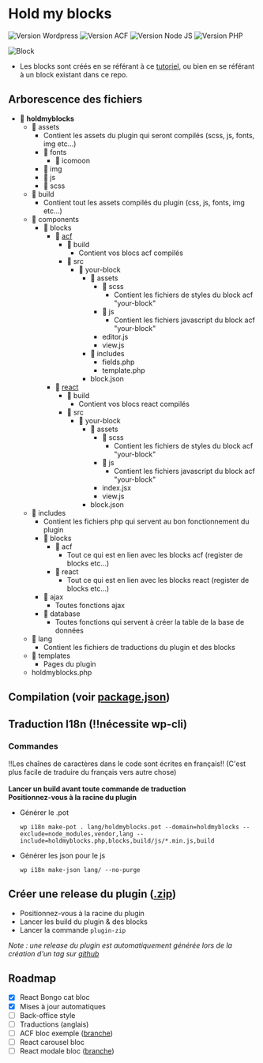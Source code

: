 # Hold my blocks

![Version Wordpress](https://img.shields.io/badge/wordpress-%3E%3D%206.2-blue)
![Version ACF](https://img.shields.io/badge/acf-%3E%3D%206.2.1-cyan)
![Version Node JS](https://img.shields.io/badge/node-%3E%3D%2018-brightgreen)
![Version PHP](https://img.shields.io/badge/php-%5E8.0-blue)

![Block](https://media.giphy.com/media/l0JMrPWRQkTeg3jjO/giphy.gif)

- Les blocks sont créés en se référant à ce [tutoriel](https://developer.wordpress.org/block-editor/getting-started/create-block/), ou bien en se référant à un block existant dans ce repo.

## Arborescence des fichiers

- 📂 **holdmyblocks**
  - 📂 assets
    - Contient les assets du plugin qui seront compilés (scss, js, fonts, img etc...)
    - 📂 fonts
      - 📂 icomoon
    - 📂 img
    - 📂 js
    - 📂 scss
  - 📂 build
    - Contient tout les assets compilés du plugin (css, js, fonts, img etc...)
  - 📂 components
    - 📂 blocks
      - 📂 [acf](./components/blocks/acf/README.md)
        - 📂 build
          - Contient vos blocs acf compilés
        - 📂 src
          - 📂 your-block
            - 📂 assets
              - 📂 scss
                - Contient les fichiers de styles du block acf "your-block"
              - 📂 js
                - Contient les fichiers javascript du block acf "your-block"
              - editor.js
              - view.js
            - 📂 includes
              - fields.php
              - template.php
            - block.json
      - 📂 [react](./components/blocks/react/README.md)
        - 📂 build
          - Contient vos blocs react compilés
        - 📂 src
          - 📂 your-block
            - 📂 assets
              - 📂 scss
                - Contient les fichiers de styles du block acf "your-block"
              - 📂 js
                - Contient les fichiers javascript du block acf "your-block"
              - index.jsx
              - view.js
            - block.json
  - 📂 includes
    - Contient les fichiers php qui servent au bon fonctionnement du plugin
    - 📂 blocks
      - 📂 acf
        - Tout ce qui est en lien avec les blocks acf (register de blocks etc...)
      - 📂 react
        - Tout ce qui est en lien avec les blocks react (register de blocks etc...)
    - 📂 ajax
      - Toutes fonctions ajax
    - 📂 database
      - Toutes fonctions qui servent à créer la table de la base de données
  - 📂 lang
    - Contient les fichiers de traductions du plugin et des blocks
  - 📂 templates
    - Pages du plugin
  - holdmyblocks.php

## Compilation (voir [package.json](./package.json))

## Traduction I18n (!!nécessite wp-cli)

### Commandes

‼Les chaînes de caractères dans le code sont écrites en français‼ (C'est plus facile de traduire du français vers autre chose)
<br>
<br>
**Lancer un build avant toute commande de traduction**
<br>
**Positionnez-vous à la racine du plugin**

- Générer le .pot

  ```
  wp i18n make-pot . lang/holdmyblocks.pot --domain=holdmyblocks --exclude=node_modules,vendor,lang --include=holdmyblocks.php,blocks,build/js/*.min.js,build
  ```

- Générer les json pour le js

  ```
  wp i18n make-json lang/ --no-purge
  ```

## Créer une release du plugin ([.zip](./holdmyblocks.zip))

- Positionnez-vous à la racine du plugin
- Lancer les build du plugin & des blocks
- Lancer la commande `plugin-zip`


*Note : une release du plugin est automatiquement générée lors de la création d'un tag sur [github](https://github.com/MLNOP/holdmyblocks/releases)*


## Roadmap
- [x] React Bongo cat bloc
- [x] Mises à jour automatiques
- [ ] Back-office style
- [ ] Traductions (anglais)
- [ ] ACF bloc exemple ([branche](https://github.com/MLNOP/holdmyblocks/tree/major/acfBlocks))
- [ ] React carousel bloc
- [ ] React modale bloc ([branche](https://github.com/MLNOP/holdmyblocks/tree/minor/reactBlockModale))
